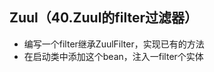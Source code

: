 Zuul（40.Zuul的filter过滤器）
-------------------------------------------------
* 编写一个filter继承ZuulFilter，实现已有的方法
* 在启动类中添加这个bean，注入一filter个实体



